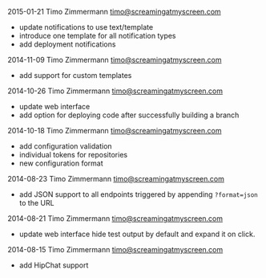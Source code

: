 2015-01-21 Timo Zimmermann <timo@screamingatmyscreen.com>

* update notifications to use text/template
* introduce one template for all notification types
* add deployment notifications

2014-11-09 Timo Zimmermann <timo@screamingatmyscreen.com>

* add support for custom templates

2014-10-26 Timo Zimmermann <timo@screamingatmyscreen.com>

* update web interface
* add option for deploying code after successfully building a branch

2014-10-18 Timo Zimmermann <timo@screamingatmyscreen.com>

* add configuration validation
* individual tokens for repositories
* new configuration format

2014-08-23 Timo Zimmermann <timo@screamingatmyscreen.com>

* add JSON support to all endpoints
  triggered by appending `?format=json` to the URL

2014-08-21 Timo Zimmermann <timo@screamingatmyscreen.com>

* update web interface
  hide test output by default and expand it on click.

2014-08-15 Timo Zimmermann <timo@screamingatmyscreen.com>

* add HipChat support
